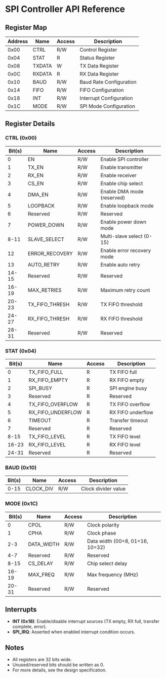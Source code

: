 # SPI Controller API Reference

## Register Map
| Address | Name    | Access | Description                |
|---------|---------|--------|----------------------------|
| 0x00    | CTRL    | R/W    | Control Register           |
| 0x04    | STAT    | R      | Status Register            |
| 0x08    | TXDATA  | W      | TX Data Register           |
| 0x0C    | RXDATA  | R      | RX Data Register           |
| 0x10    | BAUD    | R/W    | Baud Rate Configuration    |
| 0x14    | FIFO    | R/W    | FIFO Configuration         |
| 0x18    | INT     | R/W    | Interrupt Configuration    |
| 0x1C    | MODE    | R/W    | SPI Mode Configuration     |

## Register Details

### CTRL (0x00)
| Bit(s) | Name            | Access | Description                  |
|--------|-----------------|--------|------------------------------|
| 0      | EN              | R/W    | Enable SPI controller        |
| 1      | TX_EN           | R/W    | Enable transmitter           |
| 2      | RX_EN           | R/W    | Enable receiver              |
| 3      | CS_EN           | R/W    | Enable chip select           |
| 4      | DMA_EN          | R/W    | Enable DMA mode (reserved)   |
| 5      | LOOPBACK        | R/W    | Enable loopback mode         |
| 6      | Reserved        | R/W    | Reserved                     |
| 7      | POWER_DOWN      | R/W    | Enable power down mode       |
| 8-11   | SLAVE_SELECT    | R/W    | Multi-slave select (0-15)    |
| 12     | ERROR_RECOVERY  | R/W    | Enable error recovery mode   |
| 13     | AUTO_RETRY      | R/W    | Enable auto retry            |
| 14-15  | Reserved        | R/W    | Reserved                     |
| 16-19  | MAX_RETRIES     | R/W    | Maximum retry count          |
| 20-23  | TX_FIFO_THRESH  | R/W    | TX FIFO threshold            |
| 24-27  | RX_FIFO_THRESH  | R/W    | RX FIFO threshold            |
| 28-31  | Reserved        | R/W    | Reserved                     |

### STAT (0x04)
| Bit(s) | Name            | Access | Description                  |
|--------|-----------------|--------|------------------------------|
| 0      | TX_FIFO_FULL    | R      | TX FIFO full                 |
| 1      | RX_FIFO_EMPTY   | R      | RX FIFO empty                |
| 2      | SPI_BUSY        | R      | SPI engine busy              |
| 3      | Reserved        | R      | Reserved                     |
| 4      | TX_FIFO_OVERFLOW| R      | TX FIFO overflow             |
| 5      | RX_FIFO_UNDERFLOW| R     | RX FIFO underflow            |
| 6      | TIMEOUT         | R      | Transfer timeout             |
| 7      | Reserved        | R      | Reserved                     |
| 8-15   | TX_FIFO_LEVEL   | R      | TX FIFO level                |
| 16-23  | RX_FIFO_LEVEL   | R      | RX FIFO level                |
| 24-31  | Reserved        | R      | Reserved                     |

### BAUD (0x10)
| Bit(s) | Name        | Access | Description           |
|--------|-------------|--------|-----------------------|
| 0-15   | CLOCK_DIV   | R/W    | Clock divider value   |

### MODE (0x1C)
| Bit(s) | Name        | Access | Description           |
|--------|-------------|--------|-----------------------|
| 0      | CPOL        | R/W    | Clock polarity        |
| 1      | CPHA        | R/W    | Clock phase           |
| 2-3    | DATA_WIDTH  | R/W    | Data width (00=8, 01=16, 10=32) |
| 4-7    | Reserved    | R/W    | Reserved              |
| 8-15   | CS_DELAY    | R/W    | Chip select delay     |
| 16-19  | MAX_FREQ    | R/W    | Max frequency (MHz)   |
| 20-31  | Reserved    | R/W    | Reserved              |

## Interrupts
- **INT (0x18)**: Enable/disable interrupt sources (TX empty, RX full, transfer complete, error).
- **SPI_IRQ**: Asserted when enabled interrupt condition occurs.

## Notes
- All registers are 32 bits wide.
- Unused/reserved bits should be written as 0.
- For more details, see the design specification. 